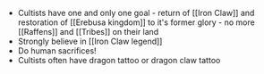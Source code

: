 - Cultists have one and only one goal - return of [[Iron Claw]] and restoration of [[Erebusa kingdom]] to it's former glory - no more [[Raffens]] and [[Tribes]] on their land
- Strongly believe in [[Iron Claw legend]]
- Do human sacrifices!
- Cultists often have dragon tattoo or dragon claw tattoo